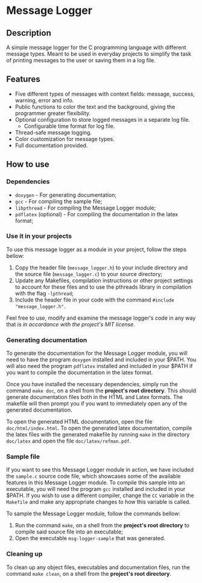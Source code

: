 # Message Logger

## Description
A simple message logger for the C programming language with different message types. Meant to be used in everyday projects to simplify the task of printing messages to the user or saving them in a log file.

## Features
- Five different types of messages with context fields: message, success, warning, error and info.
- Public functions to color the text and the background, giving the programmer greater flexibility.
- Optional configuration to store logged messages in a separate log file.
  - Configurable time format for log file.
- Thread-safe message logging.
- Color customization for message types.
- Full documentation provided.

## How to use

### Dependencies

* `doxygen` - For generating documentation;
* `gcc` - For compiling the sample file;
* `libpthread` - For compiling the Message Logger module;
* `pdflatex` \(optional\) - For compiling the documentation in the latex format;

### Use it in your projects

To use this message logger as a module in your project, follow the steps bellow:

1. Copy the header file (`message_logger.h`) to your include directory and the source file (`message_logger.c`) to your source directory;
2. Update any Makefiles, compilation instructions or other project settings to account for these files and to use the pthreads library in compilation with the flag `-lpthread`;
3. Include the header file in your code with the command `#include "message_logger.h"`.

Feel free to use, modify and examine the message logger's code in any way that is _in accordance with the project's MIT license_.

### Generating documentation

To generate the documentation for the Message Logger module, you will need to have the program `doxygen` installed and included in your $PATH. You will also need the program `pdflatex` installed and included in your $PATH if you want to compile the documentation in the latex format.

Once you have installed the necessary dependencies, simply run the command `make doc`, on a shell from the **project's root directory**. This should generate documentation files both in the HTML and Latex formats. The makefile will then prompt you if you want to immediately open any of the generated documentation.

To open the generated HTML documentation, open the file `doc/html/index.html`. To open the generated latex documentation, compile the latex files with the generated makefile by running `make` in the directory `doc/latex` and open the file `doc/latex/refman.pdf`.

### Sample file

If you want to see this Message Logger module in action, we have included the `sample.c` source code file, which showcases some of the available features in this Message Logger module. To compile this sample into an executable, you will need the program `gcc` installed and included in your $PATH. If you wish to use a different compiler, change the `CC` variable in the `Makefile` and make any appropriate changes to how this variable is called.

To sample the Message Logger module, follow the commands bellow:

1. Run the command `make`, on a shell from the **project's root directory** to compile said source file into an executable;
2. Open the executable `msg-logger-sample` that was generated.

### Cleaning up

To clean up any object files, executables and documentation files, run the command `make clean`, on a shell from the **project's root directory**.
